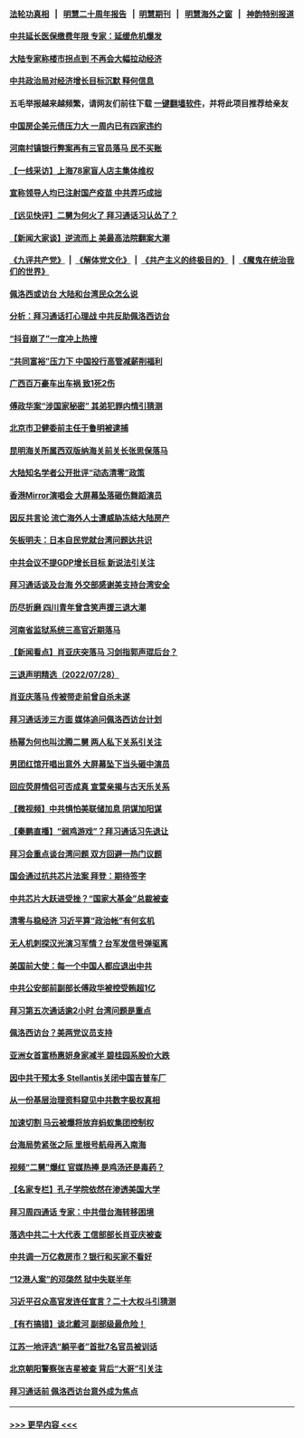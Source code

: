 #### [法轮功真相](https://github.com/gfw-breaker/truth/blob/master/README.md?t=0) &nbsp;&nbsp;|&nbsp;&nbsp; [明慧二十周年报告](https://github.com/gfw-breaker/mh-reports/blob/master/README.md?t=0) &nbsp;&nbsp;|&nbsp;&nbsp;[明慧期刊](https://github.com/gfw-breaker/mh-qikan) &nbsp;&nbsp;|&nbsp;&nbsp; [明慧海外之窗](https://github.com/gfw-breaker/mh-news/blob/master/README.md?t=0) &nbsp;&nbsp;|&nbsp;&nbsp; [神韵特别报道](https://github.com/gfw-breaker/mh-news/blob/master/shenyun.md?t=0)
#### [中共延长医保缴费年限 专家：延缓危机爆发](../pages/nsc413/n13791859.md?t=07300401) 
#### [大陆专家称楼市拐点到 不再会大幅拉动经济](../pages/nsc413/n13791687.md?t=07300401) 
#### [中共政治局对经济增长目标沉默 释何信息](../pages/nsc413/n13791813.md?t=07300401) 
#### 五毛举报越来越频繁，请网友们前往下载 [一键翻墙软件](https://github.com/gfw-breaker/ssr-accounts)，并将此项目推荐给亲友
#### [中国房企美元债压力大 一周内已有四家违约](../pages/nsc413/n13791848.md?t=07300401) 
#### [河南村镇银行弊案再有三官员落马 民不买账](../pages/nsc413/n13791810.md?t=07300401) 
#### [【一线采访】上海78家盲人店主集体维权](../pages/nsc413/n13791517.md?t=07300401) 
#### [宣称领导人均已注射国产疫苗 中共弄巧成拙](../pages/nsc413/n13791829.md?t=07300401) 
#### [【远见快评】二舅为何火了 拜习通话习认怂了？](../pages/nsc413/n13791431.md?t=07300401) 
#### [【新闻大家谈】逆流而上 美最高法院翻案大潮](../pages/nsc413/n13791225.md?t=07300401) 
#### [《九评共产党》](https://github.com/begood0513/9ping.md/blob/master/README.md) &nbsp;|&nbsp; [《解体党文化》](../../../../jtdwh.md/blob/master/README.md)  &nbsp;|&nbsp; [《共产主义的终极目的》](../../../../gczydzjmd.md/blob/master/README.md) &nbsp;|&nbsp; [《魔鬼在统治我们的世界》](../../../../mgztzwmdsj.md/blob/master/README.md) 
#### [佩洛西或访台 大陆和台湾民众怎么说](../pages/nsc413/n13791691.md?t=07300401) 
#### [分析：拜习通话打心理战 中共反助佩洛西访台](../pages/nsc413/n13791491.md?t=07300401) 
#### [“抖音崩了”一度冲上热搜](../pages/nsc413/n13791584.md?t=07300401) 
#### [“共同富裕”压力下 中国投行高管减薪削福利](../pages/nsc413/n13791622.md?t=07300401) 
#### [广西百万豪车出车祸 致1死2伤](../pages/nsc413/n13791625.md?t=07300401) 
#### [傅政华案“涉国家秘密” 其弟犯罪内情引猜测](../pages/nsc413/n13791277.md?t=07300401) 
#### [北京市卫健委前主任于鲁明被逮捕](../pages/nsc413/n13791595.md?t=07300401) 
#### [昆明海关所属西双版纳海关前关长张思保落马](../pages/nsc413/n13791535.md?t=07300401) 
#### [大陆知名学者公开批评“动态清零”政策](../pages/nsc413/n13791457.md?t=07300401) 
#### [香港Mirror演唱会 大屏幕坠落砸伤舞蹈演员](../pages/nsc413/n13791432.md?t=07300401) 
#### [因反共言论 流亡海外人士遭威胁冻结大陆房产](../pages/nsc413/n13791436.md?t=07300401) 
#### [矢板明夫：日本自民党就台湾问题达共识](../pages/nsc413/n13791453.md?t=07300401) 
#### [中共会议不提GDP增长目标 新说法引关注](../pages/nsc413/n13791308.md?t=07300401) 
#### [拜习通话谈及台海 外交部感谢美支持台湾安全](../pages/nsc413/n13791362.md?t=07300401) 
#### [历尽折磨 四川青年曾含笑声援三退大潮](../pages/nsc413/n13791269.md?t=07300401) 
#### [河南省监狱系统三高官近期落马](../pages/nsc413/n13791029.md?t=07300401) 
#### [【新闻看点】肖亚庆突落马 习剑指郭声琨后台？](../pages/nsc413/n13791209.md?t=07300401) 
#### [三退声明精选（2022/07/28）](../pages/nsc413/n13791357.md?t=07300401) 
#### [肖亚庆落马 传被带走前曾自杀未遂](../pages/nsc413/n13791246.md?t=07300401) 
#### [拜习通话涉三方面 媒体追问佩洛西访台计划](../pages/nsc413/n13791239.md?t=07300401) 
#### [杨幂为何也叫沈腾二舅 两人私下关系引关注](../pages/nsc413/n13791214.md?t=07300401) 
#### [男团红馆开唱出意外 大屏幕坠下当头砸中演员](../pages/nsc413/n13791177.md?t=07300401) 
#### [回应荧屏情侣可否成真 宣萱亲揭与古天乐关系](../pages/nsc413/n13791141.md?t=07300401) 
#### [【微视频】中共惧怕美联储加息 阴谋加阳谋](../pages/nsc413/n13790956.md?t=07300401) 
#### [【秦鹏直播】“弱鸡游戏”？拜习通话习先退让](../pages/nsc413/n13791189.md?t=07300401) 
#### [拜习会重点谈台湾问题 双方回避一热门议题](../pages/nsc413/n13791175.md?t=07300401) 
#### [国会通过抗共芯片法案 拜登：期待签字](../pages/nsc413/n13791153.md?t=07300401) 
#### [中共芯片大跃进受挫？“国家大基金”总裁被查](../pages/nsc413/n13791165.md?t=07300401) 
#### [清零与稳经济 习近平算“政治帐”有何玄机](../pages/nsc413/n13791075.md?t=07300401) 
#### [无人机刺探汉光演习军情？台军发信号弹驱离](../pages/nsc413/n13791045.md?t=07300401) 
#### [美国前大使：每一个中国人都应退出中共](../pages/nsc413/n13790755.md?t=07300401) 
#### [中共公安部前副部长傅政华被控受贿超1亿](../pages/nsc413/n13791123.md?t=07300401) 
#### [拜习第五次通话逾2小时 台湾问题是重点](../pages/nsc413/n13791055.md?t=07300401) 
#### [佩洛西访台？美两党议员支持](../pages/nsc413/n13791014.md?t=07300401) 
#### [亚洲女首富杨惠妍身家减半 碧桂园系股价大跌](../pages/nsc413/n13790943.md?t=07300401) 
#### [因中共干预太多 Stellantis关闭中国吉普车厂](../pages/nsc413/n13791107.md?t=07300401) 
#### [从一份基层治理资料窥见中共数字极权真相](../pages/nsc413/n13790338.md?t=07300401) 
#### [加速切割 马云被爆将放弃蚂蚁集团控制权](../pages/nsc413/n13791088.md?t=07300401) 
#### [台海局势紧张之际 里根号航母再入南海](../pages/nsc413/n13791053.md?t=07300401) 
#### [视频“二舅”爆红 官媒热捧 是鸡汤还是毒药？](../pages/nsc413/n13790268.md?t=07300401) 
#### [【名家专栏】孔子学院依然在渗透美国大学](../pages/nsc413/n13790981.md?t=07300401) 
#### [拜习周四通话 专家：中共借台海转移困境](../pages/nsc413/n13791016.md?t=07300401) 
#### [落选中共二十大代表 工信部部长肖亚庆被查](../pages/nsc413/n13790476.md?t=07300401) 
#### [中共调一万亿救房市？银行和买家不看好](../pages/nsc413/n13790959.md?t=07300401) 
#### [“12港人案”的邓棨然 狱中失联半年](../pages/nsc413/n13790889.md?t=07300401) 
#### [习近平召众高官发连任宣言？二十大权斗引猜测](../pages/nsc413/n13790478.md?t=07300401) 
#### [【有冇搞错】谈北戴河 副部级最危险！](../pages/nsc413/n13790376.md?t=07300401) 
#### [江苏一地评选“躺平者”首批7名官员被训话](../pages/nsc413/n13790845.md?t=07300401) 
#### [北京朝阳警察张吉星被查 背后“大哥”引关注](../pages/nsc413/n13790844.md?t=07300401) 
#### [拜习通话前 佩洛西访台意外成为焦点](../pages/nsc413/n13790835.md?t=07300401) 

----
#### [ >>> 更早内容 <<< ](../indexes/nsc413-earlier.md)
